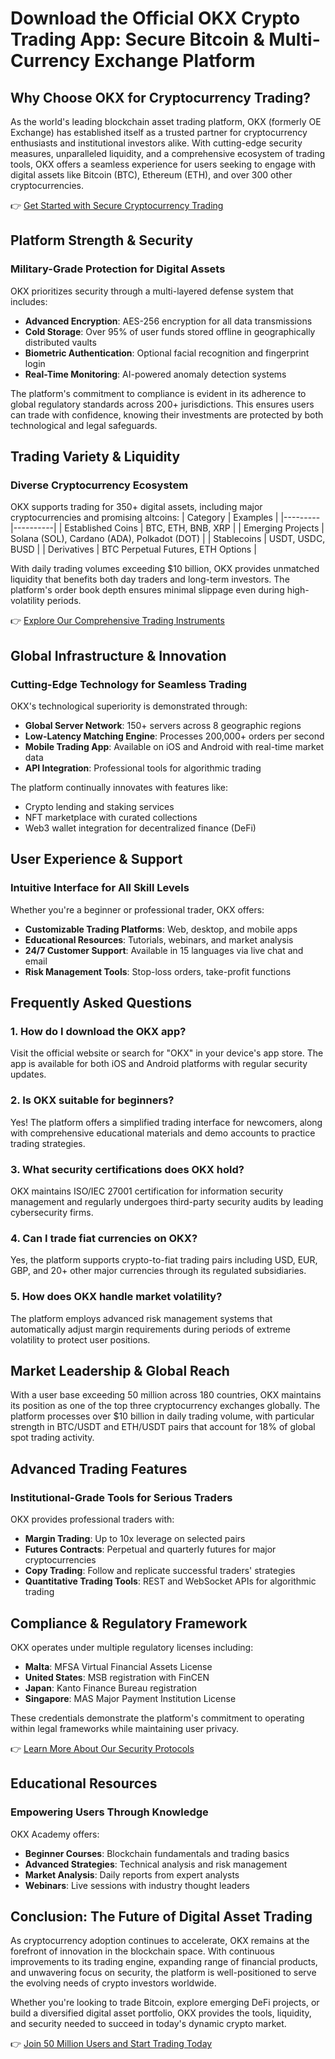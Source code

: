 # Download the Official OKX Crypto Trading App: Secure Bitcoin & Multi-Currency Exchange Platform

## Why Choose OKX for Cryptocurrency Trading?

As the world's leading blockchain asset trading platform, OKX (formerly OE Exchange) has established itself as a trusted partner for cryptocurrency enthusiasts and institutional investors alike. With cutting-edge security measures, unparalleled liquidity, and a comprehensive ecosystem of trading tools, OKX offers a seamless experience for users seeking to engage with digital assets like Bitcoin (BTC), Ethereum (ETH), and over 300 other cryptocurrencies.

👉 [Get Started with Secure Cryptocurrency Trading](https://bit.ly/okx-bonus)

## Platform Strength & Security

### Military-Grade Protection for Digital Assets

OKX prioritizes security through a multi-layered defense system that includes:
- **Advanced Encryption**: AES-256 encryption for all data transmissions
- **Cold Storage**: Over 95% of user funds stored offline in geographically distributed vaults
- **Biometric Authentication**: Optional facial recognition and fingerprint login
- **Real-Time Monitoring**: AI-powered anomaly detection systems

The platform's commitment to compliance is evident in its adherence to global regulatory standards across 200+ jurisdictions. This ensures users can trade with confidence, knowing their investments are protected by both technological and legal safeguards.

## Trading Variety & Liquidity

### Diverse Cryptocurrency Ecosystem

OKX supports trading for 350+ digital assets, including major cryptocurrencies and promising altcoins:
| Category | Examples |
|---------|----------|
| Established Coins | BTC, ETH, BNB, XRP |
| Emerging Projects | Solana (SOL), Cardano (ADA), Polkadot (DOT) |
| Stablecoins | USDT, USDC, BUSD |
| Derivatives | BTC Perpetual Futures, ETH Options |

With daily trading volumes exceeding $10 billion, OKX provides unmatched liquidity that benefits both day traders and long-term investors. The platform's order book depth ensures minimal slippage even during high-volatility periods.

👉 [Explore Our Comprehensive Trading Instruments](https://bit.ly/okx-bonus)

## Global Infrastructure & Innovation

### Cutting-Edge Technology for Seamless Trading

OKX's technological superiority is demonstrated through:
- **Global Server Network**: 150+ servers across 8 geographic regions
- **Low-Latency Matching Engine**: Processes 200,000+ orders per second
- **Mobile Trading App**: Available on iOS and Android with real-time market data
- **API Integration**: Professional tools for algorithmic trading

The platform continually innovates with features like:
- Crypto lending and staking services
- NFT marketplace with curated collections
- Web3 wallet integration for decentralized finance (DeFi)

## User Experience & Support

### Intuitive Interface for All Skill Levels

Whether you're a beginner or professional trader, OKX offers:
- **Customizable Trading Platforms**: Web, desktop, and mobile apps
- **Educational Resources**: Tutorials, webinars, and market analysis
- **24/7 Customer Support**: Available in 15 languages via live chat and email
- **Risk Management Tools**: Stop-loss orders, take-profit functions

## Frequently Asked Questions

### 1. How do I download the OKX app?
Visit the official website or search for "OKX" in your device's app store. The app is available for both iOS and Android platforms with regular security updates.

### 2. Is OKX suitable for beginners?
Yes! The platform offers a simplified trading interface for newcomers, along with comprehensive educational materials and demo accounts to practice trading strategies.

### 3. What security certifications does OKX hold?
OKX maintains ISO/IEC 27001 certification for information security management and regularly undergoes third-party security audits by leading cybersecurity firms.

### 4. Can I trade fiat currencies on OKX?
Yes, the platform supports crypto-to-fiat trading pairs including USD, EUR, GBP, and 20+ other major currencies through its regulated subsidiaries.

### 5. How does OKX handle market volatility?
The platform employs advanced risk management systems that automatically adjust margin requirements during periods of extreme volatility to protect user positions.

## Market Leadership & Global Reach

With a user base exceeding 50 million across 180 countries, OKX maintains its position as one of the top three cryptocurrency exchanges globally. The platform processes over $10 billion in daily trading volume, with particular strength in BTC/USDT and ETH/USDT pairs that account for 18% of global spot trading activity.

## Advanced Trading Features

### Institutional-Grade Tools for Serious Traders

OKX provides professional traders with:
- **Margin Trading**: Up to 10x leverage on selected pairs
- **Futures Contracts**: Perpetual and quarterly futures for major cryptocurrencies
- **Copy Trading**: Follow and replicate successful traders' strategies
- **Quantitative Trading Tools**: REST and WebSocket APIs for algorithmic trading

## Compliance & Regulatory Framework

OKX operates under multiple regulatory licenses including:
- **Malta**: MFSA Virtual Financial Assets License
- **United States**: MSB registration with FinCEN
- **Japan**: Kanto Finance Bureau registration
- **Singapore**: MAS Major Payment Institution License

These credentials demonstrate the platform's commitment to operating within legal frameworks while maintaining user privacy.

👉 [Learn More About Our Security Protocols](https://bit.ly/okx-bonus)

## Educational Resources

### Empowering Users Through Knowledge

OKX Academy offers:
- **Beginner Courses**: Blockchain fundamentals and trading basics
- **Advanced Strategies**: Technical analysis and risk management
- **Market Analysis**: Daily reports from expert analysts
- **Webinars**: Live sessions with industry thought leaders

## Conclusion: The Future of Digital Asset Trading

As cryptocurrency adoption continues to accelerate, OKX remains at the forefront of innovation in the blockchain space. With continuous improvements to its trading engine, expanding range of financial products, and unwavering focus on security, the platform is well-positioned to serve the evolving needs of crypto investors worldwide.

Whether you're looking to trade Bitcoin, explore emerging DeFi projects, or build a diversified digital asset portfolio, OKX provides the tools, liquidity, and security needed to succeed in today's dynamic crypto market.

👉 [Join 50 Million Users and Start Trading Today](https://bit.ly/okx-bonus)